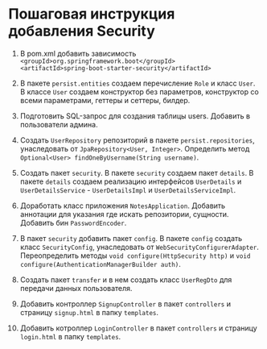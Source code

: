 # Пошаговая инструкция добавления Security

1. В pom.xml добавить зависимость<br>
	`<groupId>org.springframework.boot</groupId>` <br>
	`<artifactId>spring-boot-starter-security</artifactId>`

2. В пакете `persist.entities` создаем перечисление `Role` и класс `User`.
В классе `User` создаем конструктор без параметров, конструктор со всеми параметрами, геттеры и сеттеры, билдер.

3. Подготовить SQL-запрос для создания таблицы users. Добавить в пользователи админа.

4. Создать `UserRepository` репозиторий в пакете `persist.repositories`, 
унаследовать от `JpaRepository<User, Integer>`. 
Определить метод `Optional<User> findOneByUsername(String username)`.

5. Создать пакет `security`. 
В пакете `security` создаем пакет `details`.
В пакете `details` создаем реализацию интерфейсов `UserDetails` и `UserDetailsService` - 
`UserDetailsImpl` и `UserDetailsServiceImpl`. 

6. Доработать класс приложения `NotesApplication`.
Добавить аннотации для указания где искать репозитории, сущности.
Добавить бин `PasswordEncoder`.

7. В пакет `security` добавить пакет `config`.
В пакете `config` создать класс `SecurityConfig`,
унаследовать от `WebSecurityConfigurerAdapter`.
Переопределить методы `void configure(HttpSecurity http)` и `void configure(AuthenticationManagerBuilder auth)`.

8. Создать пакет `transfer` и в нем создать класс `UserRegDto` для передачи данных пользователя. 

9. Добавить контроллер `SignupController` в пакет `controllers` 
и страницу `signup.html` в папку `templates`.

10. Добавить котроллер `LoginController` в пакет `controllers` 
и страницу `login.html` в папку `templates`.